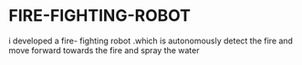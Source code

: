 # FIRE-FIGHTING-ROBOT
i developed a fire- fighting robot .which is autonomously detect the fire and move forward towards the fire and spray the water 
